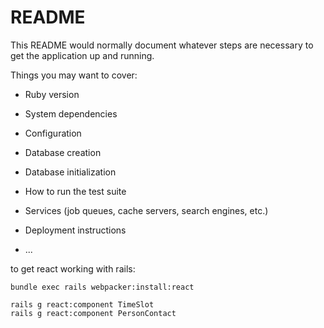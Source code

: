 # README

This README would normally document whatever steps are necessary to get the
application up and running.

Things you may want to cover:

* Ruby version

* System dependencies

* Configuration

* Database creation

* Database initialization

* How to run the test suite

* Services (job queues, cache servers, search engines, etc.)

* Deployment instructions

* ...

to get react working with rails:
```
bundle exec rails webpacker:install:react

rails g react:component TimeSlot
rails g react:component PersonContact
```